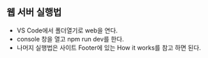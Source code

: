 ## 웹 서버 실행법
- VS Code에서 폴더열기로 web을 연다.
- console 창을 열고 npm run dev를 한다.
- 나머지 실행법은 사이트 Footer에 있는 How it works를 참고 하면 된다.